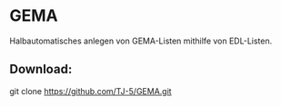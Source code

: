 # GEMA
Halbautomatisches anlegen von GEMA-Listen mithilfe von EDL-Listen.

## Download:
git clone https://github.com/TJ-5/GEMA.git
